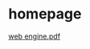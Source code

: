 # homepage
[web engine.pdf](https://github.com/haseebkhan110201/homepage/blob/f9c64b1c2dba0dfba958e83436e521d278fe75c8/web%20engine.pdf)

